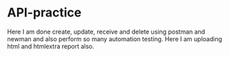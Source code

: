 # API-practice
Here I am done create, update, receive and delete using postman and newman and also perform so many automation testing. Here I am uploading html and htmlextra report also.
